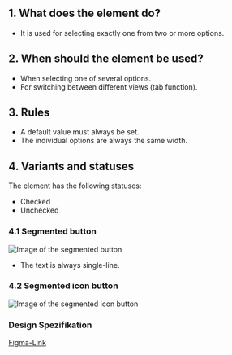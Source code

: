 ## 1. What does the element do?
*   It is used for selecting exactly one from two or more options.

## 2. When should the element be used?
*   When selecting one of several options.
*   For switching between different views (tab function).

## 3. Rules
*   A default value must always be set.
*   The individual options are always the same width.

## 4. Variants and statuses
The element has the following statuses:
*   Checked
*   Unchecked

### 4.1 Segmented button
![Image of the segmented button](https://raw.githubusercontent.com/sbb-design-systems/design-system-mobile-documentation/doku-update/documentation/segmented-button/images/ME11_Text.png 'class: image')

*   The text is always single-line.

### 4.2 Segmented icon button
![Image of the segmented icon button](https://raw.githubusercontent.com/sbb-design-systems/design-system-mobile-documentation/doku-update/documentation/segmented-button/images/ME11_Icon.png 'class: image')

### Design Spezifikation
[Figma-Link]()